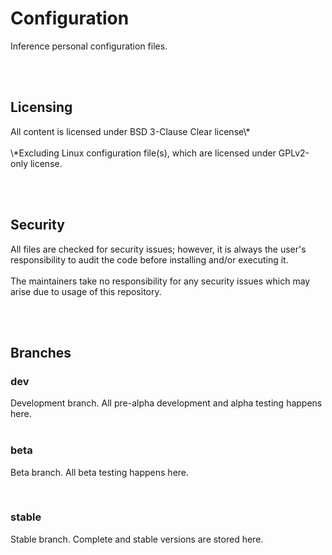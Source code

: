 <h1>Configuration</h1>
<p>Inference personal configuration files.</p>
<br>
<br>
<h2>Licensing</h2>
<p>All content is licensed under BSD 3-Clause Clear license\*<br>
<br>
\*Excluding Linux configuration file(s), which are licensed under GPLv2-only license.</p>
<br>
<br>
<h2>Security</h2>
<p>All files are checked for security issues; however, it is always the user's responsibility to
audit the code before installing and/or executing it.<br>
<br>
The maintainers take no responsibility for any security issues which may arise due to usage of this
repository.</p>
<br>
<br>
<h2>Branches</h2>
<h3>dev</h3>
<p>Development branch. All pre-alpha development and alpha testing happens here.<br/>
<br>
<h3>beta</h3>
<p>Beta branch. All beta testing happens here.</p>
<br>
<h3>stable</h3>
<p>Stable branch. Complete and stable versions are stored here.<br/>
<br/>
